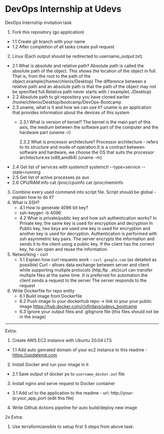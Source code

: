 # DevOps Internship at Udevs

DevOps Internship invitation task

1. Fork this repository (go application)
  - 1.1 Create git branch with your name
  - 1.2 After completion of all tasks create pull request
2. Linux (Each output should be redirected to username_output.txt)
  - 2.1 What is absolute and relative path?
   Absolute path is called the absolute path of the object. This shows the location of the object in full. That is, from the root to the path of the object.example(/home/chlenix/Desktop)
    The difference between a relative path and an absolute path is that the path of the object may not be specified full.Relativa path never starts with /
    example(../Desktop)
  - 2.2 Absolute path to git repository you have cloned earlier
   /home/chlenix/Desktop/bootcamp/DevOps-Bootcamp
  - 2.3 uname, what is it and how we can use it?
    uname is an application that provides information about the devices of this system
      - 2.3.1 What is version of kernel?
        The kernel is the main part of this axis, the medium between the software part of the computer and the hardware part (uname -r)
              
        2.3.2 What is processor architecture?
      Processor architecture - refers to its structure and mode of operation.It is a contract between software and hardware, we choose the OS that suits the processor architecture.ex (x86,amd64) (uname -m)
  - 2.4 Get list of services with systemctl
     systemctl --type=service --state=running
  - 2.5 Get list of active processes
     ps aux
  - 2.6 CPU/RAM info
     cat /proc/cpuinfo
     cat /proc/meminfo
3. Combine every used command into script file. Script should be global - explain how to do it?
4. What is SSH?
   - 4.1 How to generate 4096 bit key?
   - ssh-keygen -b 4096
   - 4.2 What is private/public key and how ssh authentication works?
      In Private key, the same key is used for encryption and decryption
      In Public key, two keys are used one key is used for encryption and another key is used for decryption.
      Authentication is performed with ssh asymmetric key pairs. The server encrypts the information and sends it to the client using a public key. If the client has the correct key, he can open and reuse the information.
5. Networking - curl
   - 5.1 Explain how curl requests work - `curl google.com` (as detailed as possible)
      Curl - allows data exchange between server and client while supporting multiple protocols (http,ftp ..etc)curl can transfer multiple files at the same time .It is preferred for automation.the client sends a request to the server The server responds to the request
6. Write Dockerfile for repo entity
   - 6.1 Build image from Dockerfile
   - 6.2 Push image to your dockerhub repo -> link to your your public image
      https://hub.docker.com/r/xfirdavs/udevs_bootcamp
   - 6.3 Ignore your output files and .gitignore file (this files should not be in the image)
---
Extra:
1. Create AWS EC2 instance with Ubuntu 20.04 LTS
  - 1.1 Add auto genrated domain of your ec2 instance to this readme - https://updateme.com
2. Install Docker and run your image in it
  - 2.1 Save output of docker ps to `username_docker.out` file
3. Install nginx and serve request to Docker container
  - 3.1 Add url to the application to the readme - url: http://your-ip:your_app_port (edit this file)
4. Write Github Actions pipeline for auto build/deploy new image

2x Extra:
1. Use terraform/ansible to setup first 3 steps from above task. 